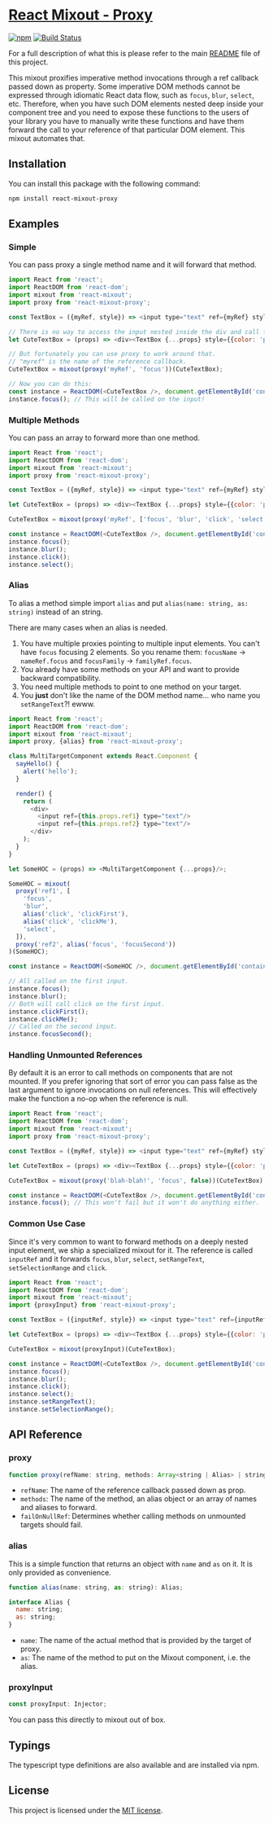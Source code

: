 # [React Mixout - Proxy](https://github.com/alitaheri/react-mixout-proxy)
[![npm](https://badge.fury.io/js/react-mixout-proxy.svg)](https://badge.fury.io/js/react-mixout-proxy)
[![Build Status](https://travis-ci.org/alitaheri/react-mixout.svg?branch=master)](https://travis-ci.org/alitaheri/react-mixout)

For a full description of what this is please refer to 
the main [README](https://github.com/alitaheri/react-mixout) file of this project.

This mixout proxifies imperative method invocations through a ref callback passed down as property.
Some imperative DOM methods cannot be expressed through idiomatic React data flow, such as `focus`,
`blur`, `select`, etc. Therefore, when you have such DOM elements nested deep inside your component tree
and you need to expose these functions to the users of your library you have to manually write these
functions and have them forward the call to your reference of that particular DOM element. This mixout
automates that.

## Installation

You can install this package with the following command:

```sh
npm install react-mixout-proxy
```

## Examples

### Simple

You can pass proxy a single method name and it will forward that method.

```js
import React from 'react';
import ReactDOM from 'react-dom';
import mixout from 'react-mixout';
import proxy from 'react-mixout-proxy';

const TextBox = ({myRef, style}) => <input type="text" ref={myRef} style={style} />;

// There is no way to access the input nested inside the div and call focus on it.
let CuteTextBox = (props) => <div><TextBox {...props} style={{color: 'pink'}}/></div>;

// But fortunately you can use proxy to work around that.
// "myref" is the name of the reference callback.
CuteTextBox = mixout(proxy('myRef', 'focus'))(CuteTextBox);

// Now you can do this:
const instance = ReactDOM(<CuteTextBox />, document.getElementById('container'));
instance.focus(); // This will be called on the input!
```

### Multiple Methods

You can pass an array to forward more than one method.

```js
import React from 'react';
import ReactDOM from 'react-dom';
import mixout from 'react-mixout';
import proxy from 'react-mixout-proxy';

const TextBox = ({myRef, style}) => <input type="text" ref={myRef} style={style} />;

let CuteTextBox = (props) => <div><TextBox {...props} style={{color: 'pink'}}/></div>;

CuteTextBox = mixout(proxy('myRef', ['focus', 'blur', 'click', 'select']))(CuteTextBox);

const instance = ReactDOM(<CuteTextBox />, document.getElementById('container'));
instance.focus();
instance.blur();
instance.click();
instance.select();
```

### Alias

To alias a method simple import `alias` and put `alias(name: string, as: string)` instead of an string.

There are many cases when an alias is needed.

1. You have multiple proxies pointing to multiple input elements. You can't have `focus` focusing
2 elements. So you rename them: `focusName` -> `nameRef.focus` and `focusFamily` -> `familyRef.focus`.
1. You already have some methods on your API and want to provide backward compatibility.
1. You need multiple methods to point to one method on your target.
1. You **just** don't like the name of the DOM method name... who name you `setRangeText`?! ewww.

```js
import React from 'react';
import ReactDOM from 'react-dom';
import mixout from 'react-mixout';
import proxy, {alias} from 'react-mixout-proxy';

class MultiTargetComponent extends React.Component {
  sayHello() {
    alert('hello');
  }

  render() {
    return (
      <div>
        <input ref={this.props.ref1} type="text"/>
        <input ref={this.props.ref2} type="text"/>
      </div> 
    );
  }
}

let SomeHOC = (props) => <MultiTargetComponent {...props}/>;

SomeHOC = mixout(
  proxy('ref1', [
    'focus',
    'blur',
    alias('click', 'clickFirst'),
    alias('click', 'clickMe'),
    'select',
  ]),
  proxy('ref2', alias('focus', 'focusSecond'))
)(SomeHOC);

const instance = ReactDOM(<SomeHOC />, document.getElementById('container'));

// All called on the first input.
instance.focus();
instance.blur();
// Both will call click on the first input.
instance.clickFirst();
instance.clickMe();
// Called on the second input.
instance.focusSecond();
```

### Handling Unmounted References

By default it is an error to call methods on components that are not mounted.
If you prefer ignoring that sort of error you can pass false as the last argument
to ignore invocations on null references. This will effectively make the function
a no-op when the reference is null.

```js
import React from 'react';
import ReactDOM from 'react-dom';
import mixout from 'react-mixout';
import proxy from 'react-mixout-proxy';

const TextBox = ({myRef, style}) => <input type="text" ref={myRef} style={style} />;

let CuteTextBox = (props) => <div><TextBox {...props} style={{color: 'pink'}}/></div>;

CuteTextBox = mixout(proxy('blah-blah!', 'focus', false))(CuteTextBox);

const instance = ReactDOM(<CuteTextBox />, document.getElementById('container'));
instance.focus(); // This won't fail but it won't do anything either.
```

### Common Use Case

Since it's very common to want to forward methods on a deeply nested input element,
we ship a specialized mixout for it. The reference is called `inputRef` and it forwards
`focus`, `blur`, `select`, `setRangeText`, `setSelectionRange` and `click`.

```js
import React from 'react';
import ReactDOM from 'react-dom';
import mixout from 'react-mixout';
import {proxyInput} from 'react-mixout-proxy';

const TextBox = ({inputRef, style}) => <input type="text" ref={inputRef} style={style} />;

let CuteTextBox = (props) => <div><TextBox {...props} style={{color: 'pink'}}/></div>;

CuteTextBox = mixout(proxyInput)(CuteTextBox);

const instance = ReactDOM(<CuteTextBox />, document.getElementById('container'));
instance.focus();
instance.blur();
instance.click();
instance.select();
instance.setRangeText();
instance.setSelectionRange();
```

## API Reference

### proxy

```js
function proxy(refName: string, methods: Array<string | Alias> | string | Alias, failOnNullRef = true): Injector;
```

* `refName`: The name of the reference callback passed down as prop.
* `methods`: The name of the method, an alias object or an array of names and aliases to forward.
* `failOnNullRef`: Determines whether calling methods on unmounted targets should fail.

### alias

This is a simple function that returns an object with `name` and `as` on it. It is only provided
as convenience.

```js
function alias(name: string, as: string): Alias;

interface Alias {
  name: string;
  as: string;
}
```

* `name`: The name of the actual method that is provided by the target of proxy.
* `as`: The name of the method to put on the Mixout component, i.e. the alias.

### proxyInput

```js
const proxyInput: Injector;
```

You can pass this directly to mixout out of box.

## Typings

The typescript type definitions are also available and are installed via npm.

## License
This project is licensed under the [MIT license](https://github.com/alitaheri/react-mixout/blob/master/LICENSE).
